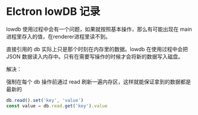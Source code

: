 # Elctron lowDB 记录

lowdb 使用过程中会有一个问题，如果就按照基本操作，那么有可能出现在 main 进程里存入的值，在renderer进程里读不到。

直接引用的 db 实际上只是那个时刻在内存里的数据。lowdb 在使用过程中会把 JSON 数据读入内存中。只有在需要写操作的时候才会将新的数据写入磁盘。

解决：

强制在每个 db 操作前通过 read 刷新一遍内存区，这样就能保证拿到的数据都是最新的

```javascript
db.read().set('key', 'value')
const value = db.read.get('key').value
```
